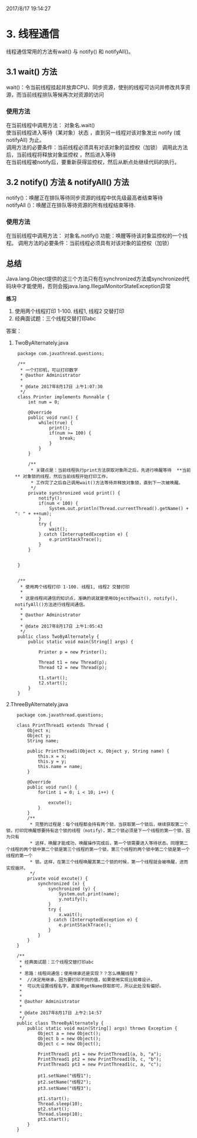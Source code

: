 2017/8/17 19:14:27 

# 3. 线程通信
线程通信常用的方法有wait() 与 notify() 和 notifyAll()。 
## 3.1 wait() 方法
wait()：令当前线程挂起并放弃CPU、同步资源，使别的线程可访问并修改共享资源，而当前线程排队等候再次对资源的访问  
### 使用方法  
在当前线程中调用方法：  对象名.wait()  
使当前线程进入等待（某对象）状态 ，直到另一线程对该对象发出 notify (或notifyAll) 为止。  
调用方法的必要条件：当前线程必须具有对该对象的监控权（加锁）
调用此方法后，当前线程将释放对象监控权  ，然后进入等待  
在当前线程被notify后，要重新获得监控权，然后从断点处继续代码的执行。  
## 3.2 notify() 方法 & notifyAll() 方法
notify()：唤醒正在排队等待同步资源的线程中优先级最高者结束等待  
notifyAll ()：唤醒正在排队等待资源的所有线程结束等待.  
### 使用方法  
在当前线程中调用方法：  对象名.notify()
功能：唤醒等待该对象监控权的一个线程。
调用方法的必要条件：当前线程必须具有对该对象的监控权（加锁）

## 总结
Java.lang.Object提供的这三个方法只有在synchronized方法或synchronized代码块中才能使用，否则会报java.lang.IllegalMonitorStateException异常

**练习**  
1. 使用两个线程打印 1-100. 线程1, 线程2 交替打印  
2. 经典面试题：三个线程交替打印abc

答案：  
1. TwoByAlternately.java

        package com.javathread.questions;
        
        /**
         * 一个打印机，可以打印数字
         * @author Administrator
         * 
         * @date 2017年8月17日 上午1:07:30
         */
        class Printer implements Runnable {
        	int num = 0;
        
        	@Override
        	public void run() {
        		while(true) {
        			print();
        			if(num >= 100) {
        				break;
        			}
        		}
        	}
        
        	/**
        	 * 关键点是：当前线程执行print方法获取对象所之后，先进行唤醒等待  **当前** 对象锁的线程，然后当前线程开始打印工作，
        	 * 工作完了之后自己调用wait()方法等待并释放对象锁，直到下一次被唤醒。
        	 */
        	private synchronized void print() {
        		notify();
        		if(num < 100) {
        			System.out.println(Thread.currentThread().getName() + ": " + ++num);
        		}
        		try {
        			wait();
        		} catch (InterruptedException e) {
        			e.printStackTrace();
        		}
        	}
        	
        	
        }
        
        
        /**
         * 使用两个线程打印 1-100. 线程1, 线程2 交替打印
         * 
         * 这是线程间通信的知识点，准确的说就是使用Object的wait(), notify(), notifyAll()方法进行线程间通信。
         * 
         * @author Administrator
         * 
         * @date 2017年8月17日 上午1:05:43
         */
        public class TwoByAlternately {
        	public static void main(String[] args) {
        		
        		Printer p = new Printer();
        		
        		Thread t1 = new Thread(p);
        		Thread t2 = new Thread(p);
        		
        		t1.start();
        		t2.start();
        	}
        }
        
        
2.ThreeByAlternately.java

        package com.javathread.questions;
        
        class PrintThread1 extends Thread {
        	Object x;
        	Object y;
        	String name;
        
        	public PrintThread1(Object x, Object y, String name) {
        		this.x = x;
        		this.y = y;
        		this.name = name;
        	}
        
        	@Override
        	public void run() {
        		for(int i = 0; i < 10; i++) {
        			
        			excute();
        		}
        	}
        	/**
        	 * 完整的过程是：每个线程都会持有两个锁，当获取第一个锁后，继续获取第二个锁，打印完唤醒想要持有这个锁的线程（notify），第二个锁必须是下一个线程的第一个锁，因为只有
        	 * 这样，唤醒才能成功，唤醒操作完成后，第一个锁需要进入等待状态。同理第二个线程的两个锁中第二个锁是第三个线程的第一个锁，第三个线程的两个锁中第二个锁是第一个线程的第一个
        	 * 锁。这样，在第三个线程唤醒其第二个锁的时候，第一个线程就会被唤醒，进而实现循环。
        	 */
        	private void excute() {
        		synchronized (x) {
        			synchronized (y) {
        				System.out.print(name);
        				y.notify();
        			}
        			try {
        				x.wait();
        			} catch (InterruptedException e) {
        				e.printStackTrace();
        			}
        		}
        	}
        }
        
        /**
         * 经典面试题：三个线程交替打印abc
         * 
         * 思路：线程间通信；使用继承还是实现？？怎么唤醒线程？
         *  //决定用继承，因为要打印不同的值，如果使用实现比较难设计。
         *  可以先设置线程名字，直接用getName获取即可，所以此处没有偏好。
         * 
         *  
         * @author Administrator
         * 
         * @date 2017年8月17日 上午2:14:57
         */
        public class ThreeByAlternately {
        	public static void main(String[] args) throws Exception {
        		Object a = new Object();
        		Object b = new Object();
        		Object c = new Object();
        
        		PrintThread1 pt1 = new PrintThread1(a, b, "a");
        		PrintThread1 pt2 = new PrintThread1(b, c, "b");
        		PrintThread1 pt3 = new PrintThread1(c, a, "c");
        
        		pt1.setName("线程1");
        		pt2.setName("线程2");
        		pt3.setName("线程3");
        		
        		pt1.start();
        		Thread.sleep(10);
        		pt2.start();
        		Thread.sleep(10);
        		pt3.start();
        	}
        }	
        
